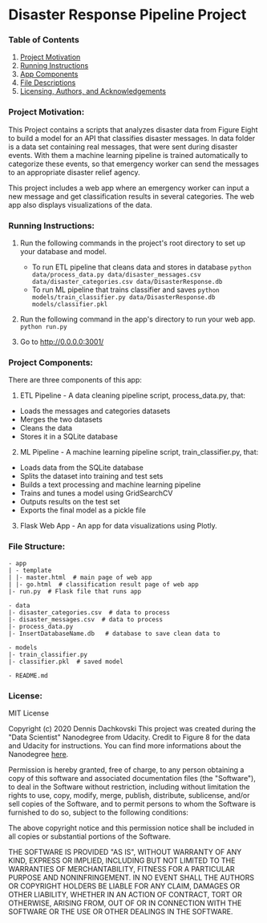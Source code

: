 # Disaster Response Pipeline Project

### Table of Contents

1. [Project Motivation](#motivation)
2. [Running Instructions](#instructions)
3. [App Components](#components)
4. [File Descriptions](#files)
5. [Licensing, Authors, and Acknowledgements](#licensing)


### Project Motivation: <a name="motivation"></a>
This Project contains a scripts that analyzes disaster data from Figure Eight to build a model for an API that classifies disaster messages.
In data folder is a data set containing real messages, that were sent during disaster events. With them a machine learning pipeline is trained automatically to categorize these events,  so that emergency worker can send the messages to an appropriate disaster relief agency.

This project includes a web app where an emergency worker can input a new message and get classification results in several categories. The web app also displays visualizations of the data. 

### Running Instructions: <a name="instructions"></a>
1. Run the following commands in the project's root directory to set up your database and model.

    - To run ETL pipeline that cleans data and stores in database
        `python data/process_data.py data/disaster_messages.csv data/disaster_categories.csv data/DisasterResponse.db`
    - To run ML pipeline that trains classifier and saves
        `python models/train_classifier.py data/DisasterResponse.db models/classifier.pkl`

2. Run the following command in the app's directory to run your web app.
    `python run.py`

3. Go to http://0.0.0.0:3001/


### Project Components: <a name="components"></a>
There are three components of this app:

1. ETL Pipeline - A data cleaning pipeline script, process_data.py, that:

- Loads the messages and categories datasets
- Merges the two datasets
- Cleans the data
- Stores it in a SQLite database

2. ML Pipeline - A machine learning pipeline script, train_classifier.py, that:

- Loads data from the SQLite database
- Splits the dataset into training and test sets
- Builds a text processing and machine learning pipeline
- Trains and tunes a model using GridSearchCV
- Outputs results on the test set
- Exports the final model as a pickle file

3. Flask Web App - An app for data visualizations using Plotly.

### File Structure: <a name="files"></a>
```
- app
| - template
| |- master.html  # main page of web app
| |- go.html  # classification result page of web app
|- run.py  # Flask file that runs app

- data
|- disaster_categories.csv  # data to process 
|- disaster_messages.csv  # data to process
|- process_data.py
|- InsertDatabaseName.db   # database to save clean data to

- models
|- train_classifier.py
|- classifier.pkl  # saved model 

- README.md
```

### License: <a name="licensing"></a>

MIT License

Copyright (c) 2020 Dennis Dachkovski
This project was created during the "Data Scientist" Nanodegree from Udacity. 
Credit to Figure 8 for the data and Udacity for instructions. You can find more informations about the Nanodegree [here](https://www.udacity.com/course/data-scientist-nanodegree--nd025). 

Permission is hereby granted, free of charge, to any person obtaining a copy
of this software and associated documentation files (the "Software"), to deal
in the Software without restriction, including without limitation the rights
to use, copy, modify, merge, publish, distribute, sublicense, and/or sell
copies of the Software, and to permit persons to whom the Software is
furnished to do so, subject to the following conditions:

The above copyright notice and this permission notice shall be included in all
copies or substantial portions of the Software.

THE SOFTWARE IS PROVIDED "AS IS", WITHOUT WARRANTY OF ANY KIND, EXPRESS OR
IMPLIED, INCLUDING BUT NOT LIMITED TO THE WARRANTIES OF MERCHANTABILITY,
FITNESS FOR A PARTICULAR PURPOSE AND NONINFRINGEMENT. IN NO EVENT SHALL THE
AUTHORS OR COPYRIGHT HOLDERS BE LIABLE FOR ANY CLAIM, DAMAGES OR OTHER
LIABILITY, WHETHER IN AN ACTION OF CONTRACT, TORT OR OTHERWISE, ARISING FROM,
OUT OF OR IN CONNECTION WITH THE SOFTWARE OR THE USE OR OTHER DEALINGS IN THE
SOFTWARE.